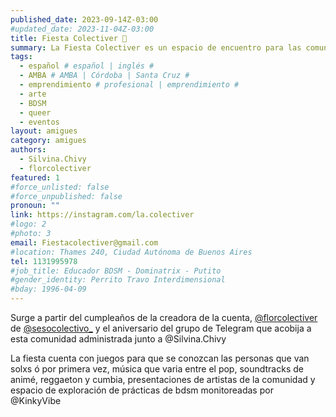 ```yaml
---
published_date: 2023-09-14Z-03:00
#updated_date: 2023-11-04Z-03:00
title: Fiesta Colectiver 🌈
summary: La Fiesta Colectiver es un espacio de encuentro para las comunidades No monógamas, Poliamorosas, Kinkys, LGBTIQ+.
tags:
  - español # español | inglés #
  - AMBA # AMBA | Córdoba | Santa Cruz #
  - emprendimiento # profesional | emprendimiento #
  - arte
  - BDSM
  - queer
  - eventos
layout: amigues
category: amigues
authors:
  - Silvina.Chivy
  - florcolectiver
featured: 1
#force_unlisted: false
#force_unpublished: false
pronoun: ""
link: https://instagram.com/la.colectiver
#logo: 2
#photo: 3
email: Fiestacolectiver@gmail.com
#location: Thames 240, Ciudad Autónoma de Buenos Aires
tel: 1131995978
#job_title: Educador BDSM - Dominatrix - Putito
#gender_identity: Perrito Travo Interdimensional
#bday: 1996-04-09
---
```


Surge a partir del cumpleaños de la creadora de la cuenta, [\@florcolectiver](https://instagram.com/florcolectiver) de [\@sesocolectivo_](https://instagram.com/sesocolectivo_) y el aniversario del grupo de Telegram que acobija a esta comunidad administrada junto a @Silvina.Chivy

La fiesta cuenta con juegos para que se conozcan las personas que van solxs ó por primera vez, música que varia entre el pop, soundtracks de animé, reggaeton y cumbia, presentaciones de artistas de la comunidad y espacio de exploración de prácticas de bdsm monitoreadas por @KinkyVibe